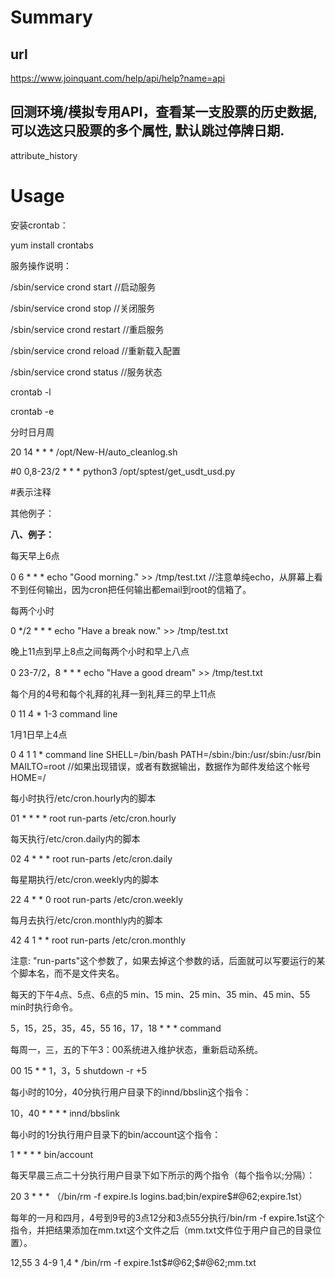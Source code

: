 # Summary

## url

https://www.joinquant.com/help/api/help?name=api

## 回测环境/模拟专用API，查看某一支股票的历史数据, 可以选这只股票的多个属性, **默认跳过停牌日期**.

attribute_history






# Usage

安装crontab：

yum install crontabs

服务操作说明：

/sbin/service crond start //启动服务

/sbin/service crond stop //关闭服务

/sbin/service crond restart //重启服务

/sbin/service crond reload //重新载入配置

/sbin/service crond status //服务状态



crontab -l

crontab -e





分时日月周

20 14 * * * /opt/New-H/auto_cleanlog.sh

\#0 0,8-23/2 * * * python3 /opt/sptest/get_usdt_usd.py

\#表示注释



其他例子：

**八、例子：** 

每天早上6点 

0 6 * * * echo "Good morning." >> /tmp/test.txt //注意单纯echo，从屏幕上看不到任何输出，因为cron把任何输出都email到root的信箱了。



每两个小时 

0 */2 * * * echo "Have a break now." >> /tmp/test.txt  



晚上11点到早上8点之间每两个小时和早上八点 

0 23-7/2，8 * * * echo "Have a good dream" >> /tmp/test.txt



每个月的4号和每个礼拜的礼拜一到礼拜三的早上11点 

0 11 4 * 1-3 command line



1月1日早上4点 

0 4 1 1 * command line SHELL=/bin/bash PATH=/sbin:/bin:/usr/sbin:/usr/bin MAILTO=root //如果出现错误，或者有数据输出，数据作为邮件发给这个帐号 HOME=/ 



每小时执行/etc/cron.hourly内的脚本

01 * * * * root run-parts /etc/cron.hourly

每天执行/etc/cron.daily内的脚本

02 4 * * * root run-parts /etc/cron.daily 



每星期执行/etc/cron.weekly内的脚本

22 4 * * 0 root run-parts /etc/cron.weekly 



每月去执行/etc/cron.monthly内的脚本 

42 4 1 * * root run-parts /etc/cron.monthly 



注意: "run-parts"这个参数了，如果去掉这个参数的话，后面就可以写要运行的某个脚本名，而不是文件夹名。 　 



每天的下午4点、5点、6点的5 min、15 min、25 min、35 min、45 min、55 min时执行命令。 

5，15，25，35，45，55 16，17，18 * * * command



每周一，三，五的下午3：00系统进入维护状态，重新启动系统。

00 15 * * 1，3，5 shutdown -r +5



每小时的10分，40分执行用户目录下的innd/bbslin这个指令： 

10，40 * * * * innd/bbslink 



每小时的1分执行用户目录下的bin/account这个指令： 

1 * * * * bin/account



每天早晨三点二十分执行用户目录下如下所示的两个指令（每个指令以;分隔）： 

20 3 * * * （/bin/rm -f expire.ls logins.bad;bin/expire$#@62;expire.1st）　　



每年的一月和四月，4号到9号的3点12分和3点55分执行/bin/rm -f expire.1st这个指令，并把结果添加在mm.txt这个文件之后（mm.txt文件位于用户自己的目录位置）。 

12,55 3 4-9 1,4 * /bin/rm -f expire.1st$#@62;$#@62;mm.txt 